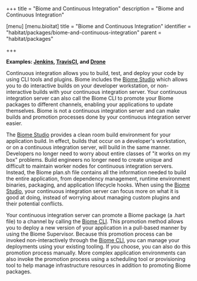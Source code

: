 +++
title = "Biome and Continuous Integration"
description = "Biome and Continuous Integration"

[menu]
  [menu.bioitat]
    title = "Biome and Continuous Integration"
    identifier = "habitat/packages/biome-and-continuous-integration"
    parent = "habitat/packages"

+++

**Examples: [Jenkins](https://jenkins.io/), [TravisCI](https://travis-ci.org/), and [Drone](https://drone.io/)**

Continuous integration allows you to build, test, and deploy your code by using CLI tools and plugins. Biome includes the [Biome Studio](https://www.habitat.sh/docs/plan-overview/#plan-builds) which allows you to do interactive builds on your developer workstation, or non-interactive builds with your continuous integration server. Your continuous integration server can also call the Biome CLI to promote your Biome packages to different channels, enabling your applications to update themselves. Biome is not a continuous integration server and can make builds and promotion processes done by your continuous integration server easier.

The [Biome Studio](https://www.habitat.sh/docs/plan-overview/#plan-builds) provides a clean room build environment for your application build. In effect, builds that occur on a developer's workstation, or on a continuous integration server, will build in the same manner. Developers no longer need to worry about entire classes of "it works on my box" problems. Build engineers no longer need to create unique and difficult to maintain worker nodes for continuous integration servers. Instead, the Biome plan.sh file contains all the information needed to build the entire application, from dependency management, runtime environment binaries, packaging, and application lifecycle hooks. When using the [Biome Studio](https://www.habitat.sh/docs/plan-overview/#plan-builds), your continuous integration server can focus more on what it is good at doing, instead of worrying about managing custom plugins and their potential conflicts.

Your continuous integration server can promote a Biome package (a .hart file) to a channel by calling the [Biome CLI](https://www.habitat.sh/docs/install-habitat/#install-habitat). This promotion method allows you to deploy a new version of your application in a pull-based manner by using the Biome Supervisor. Because this promotion process can be invoked non-interactively through the [Biome CLI](https://www.habitat.sh/docs/install-habitat/#install-habitat), you can manage your deployments using your existing tooling. If you choose, you can also do this promotion process manually. More complex application environments can also invoke the promotion process using a scheduling tool or provisioning tool to help manage infrastructure resources in addition to promoting Biome packages.


